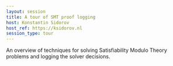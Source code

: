 ```yaml
---
layout: session
title: A tour of SMT proof logging
host: Konstantin Sidorov
host_ref: https://ksidorov.nl
session_type: tour
---
```


An overview of techniques for solving Satisfiability Modulo Theory problems and logging
the solver decisions.
